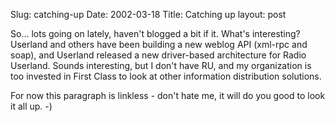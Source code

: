 Slug: catching-up
Date: 2002-03-18
Title: Catching up
layout: post

So... lots going on lately, haven&#39;t blogged a bit if it. What&#39;s interesting? Userland and others have been building a new weblog API (xml-rpc and soap), and Userland released a new driver-based architecture for Radio Userland. Sounds interesting, but I don&#39;t have RU, and my organization is too invested in First Class to look at other information distribution solutions.

For now this paragraph is linkless - don&#39;t hate me, it will do you good to look it all up. -)
